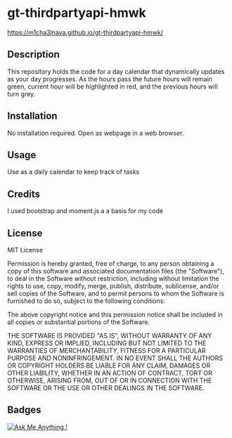 # gt-thirdpartyapi-hmwk
https://m1cha3lnava.github.io/gt-thirdpartyapi-hmwk/

## Description

This repository holds the code for a day calendar that dynamically updates as your day progresses. As the hours pass the future hours will remain green, current hour will be highlighted in red, and the previous hours will turn grey.

## Installation

No installation required. Open as webpage in a web browser.

## Usage

Use as a daily calendar to keep track of tasks


## Credits

I used bootstrap and moment.js a a basis for my code

## License

MIT License


Permission is hereby granted, free of charge, to any person obtaining a copy
of this software and associated documentation files (the "Software"), to deal
in the Software without restriction, including without limitation the rights
to use, copy, modify, merge, publish, distribute, sublicense, and/or sell
copies of the Software, and to permit persons to whom the Software is
furnished to do so, subject to the following conditions:

The above copyright notice and this permission notice shall be included in all
copies or substantial portions of the Software.

THE SOFTWARE IS PROVIDED "AS IS", WITHOUT WARRANTY OF ANY KIND, EXPRESS OR
IMPLIED, INCLUDING BUT NOT LIMITED TO THE WARRANTIES OF MERCHANTABILITY,
FITNESS FOR A PARTICULAR PURPOSE AND NONINFRINGEMENT. IN NO EVENT SHALL THE
AUTHORS OR COPYRIGHT HOLDERS BE LIABLE FOR ANY CLAIM, DAMAGES OR OTHER
LIABILITY, WHETHER IN AN ACTION OF CONTRACT, TORT OR OTHERWISE, ARISING FROM,
OUT OF OR IN CONNECTION WITH THE SOFTWARE OR THE USE OR OTHER DEALINGS IN THE
SOFTWARE.

## Badges

[![Ask Me Anything !](https://img.shields.io/badge/Ask%20me-anything-1abc9c.svg)](https://github.com/m1cha3lnava/ama)
